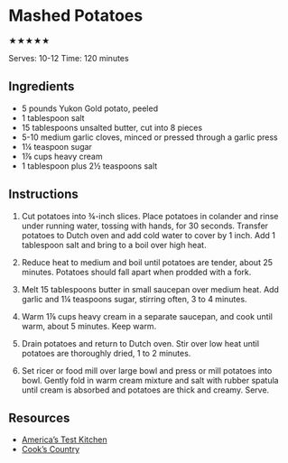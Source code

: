 # Mashed Potatoes

★★★★★

Serves: 10-12
Time: 120 minutes

## Ingredients

* 5 pounds Yukon Gold potato, peeled
* 1 tablespoon salt
* 15 tablespoons unsalted butter, cut into 8 pieces
* 5-10 medium garlic cloves, minced or pressed through a garlic press
* 1¼ teaspoon sugar
* 1⅞ cups heavy cream
* 1 tablespoon plus 2½ teaspoons salt

## Instructions

1. Cut potatoes into ¾-inch slices. Place potatoes in colander and rinse under running water, tossing with hands, for 30 seconds. Transfer potatoes to Dutch oven and add cold water to cover by 1 inch. Add 1 tablespoon salt and bring to a boil over high heat.

2. Reduce heat to medium and boil until potatoes are tender, about 25 minutes. Potatoes should fall apart when prodded with a fork.

3. Melt 15 tablespoons butter in small saucepan over medium heat. Add garlic and 1¼ teaspoons sugar, stirring often, 3 to 4 minutes.

4. Warm 1⅞ cups heavy cream in a separate saucepan, and cook until warm, about 5 minutes. Keep warm.

5. Drain potatoes and return to Dutch oven. Stir over low heat until potatoes are thoroughly dried, 1 to 2 minutes.

6. Set ricer or food mill over large bowl and press or mill potatoes into bowl. Gently fold in warm cream mixture and salt with rubber spatula until cream is absorbed and potatoes are thick and creamy. Serve.

## Resources

* [America’s Test Kitchen](https://www.americastestkitchen.com/recipes/3191-creamy-mashed-potatoes)
* [Cook’s Country](https://www.cookscountry.com/recipes/4469-garlic-mashed-potatoes)
